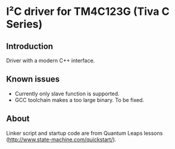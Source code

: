 # I²C driver for TM4C123G (Tiva C Series)

## Introduction

Driver with a modern C++ interface.

## Known issues

- Currently only slave function is supported.
- GCC toolchain makes a too large binary. To be fixed.

## About

Linker script and startup code are from Quantum Leaps lessons
(http://www.state-machine.com/quickstart/).
